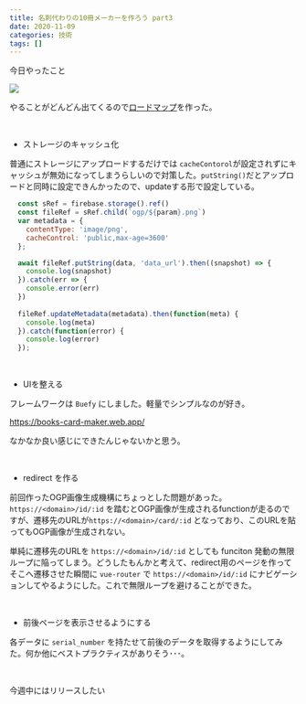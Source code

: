 ```yaml
---
title: 名刺代わりの10冊メーカーを作ろう part3
date: 2020-11-09
categories: 技術
tags: []
---
```


今日やったこと

![](https://firebasestorage.googleapis.com/v0/b/hukurouo.appspot.com/o/image%2Frapture_20201109021645.png?alt=media&token=244464df-706e-4e6d-988f-a9ca775f0049)

やることがどんどん出てくるので[ロードマップ](https://github.com/hukurouo/10books/projects/1)を作った。




<br>

- ストレージのキャッシュ化

普通にストレージにアップロードするだけでは `cacheContorol`が設定されずにキャッシュが無効になってしまうらしいので対策した。`putString()`だとアップロードと同時に設定できんかったので、updateする形で設定している。

```js
  const sRef = firebase.storage().ref()
  const fileRef = sRef.child(`ogp/${param}.png`)
  var metadata = {
    contentType: 'image/png',
    cacheControl: 'public,max-age=3600'
  };

  await fileRef.putString(data, 'data_url').then((snapshot) => {
    console.log(snapshot)
  }).catch(err => {
    console.error(err)
  })
  
  fileRef.updateMetadata(metadata).then(function(meta) {
    console.log(meta)
  }).catch(function(error) {
    console.log(error)
  });
```
<br>

- UIを整える

フレームワークは `Buefy` にしました。軽量でシンプルなのが好き。

https://books-card-maker.web.app/

なかなか良い感じにできたんじゃないかと思う。

<br>

- redirect を作る

前回作ったOGP画像生成機構にちょっとした問題があった。`https://<domain>/id/:id` を踏むとOGP画像が生成されるfunctionが走るのですが、遷移先のURLが`https://<domain>/card/:id` となっており、このURLを貼ってもOGP画像が生成されない。

単純に遷移先のURLを `https://<domain>/id/:id` としても funciton 発動の無限ループに陥ってしまう。どうしたもんかと考えて、redirect用のページを作ってそこへ遷移させた瞬間に `vue-router` で `https://<domain>/id/:id` にナビゲーションしてやるようにした。これで無限ループを避けることができた。

<br>

- 前後ページを表示させるようにする

各データに `serial_number` を持たせて前後のデータを取得するようにしてみた。何か他にベストプラクティスがありそう･･･。

<br>

今週中にはリリースしたい